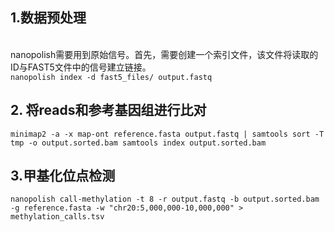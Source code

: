 ## 1.数据预处理
<br> nanopolish需要用到原始信号。首先，需要创建一个索引文件，该文件将读取的ID与FAST5文件中的信号建立链接。
<br>
```nanopolish index -d fast5_files/ output.fastq```
## 2. 将reads和参考基因组进行比对
```minimap2 -a -x map-ont reference.fasta output.fastq | samtools sort -T tmp -o output.sorted.bam samtools index output.sorted.bam ```

## 3.甲基化位点检测
```nanopolish call-methylation -t 8 -r output.fastq -b output.sorted.bam -g reference.fasta -w "chr20:5,000,000-10,000,000" > methylation_calls.tsv ```
